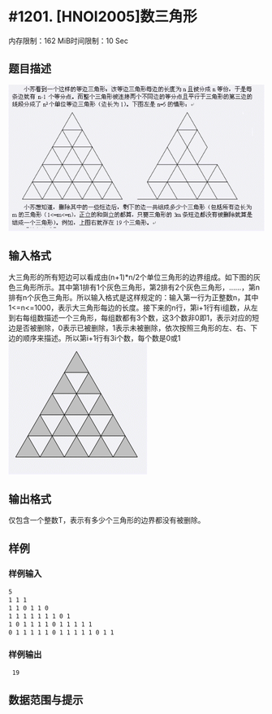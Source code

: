 # #1201. [HNOI2005]数三角形

内存限制：162 MiB时间限制：10 Sec

## 题目描述

![](images/1201_1.jpg)

## 输入格式

大三角形的所有短边可以看成由(n+1)*n/2个单位三角形的边界组成。如下图的灰色三角形所示。其中第1排有1个灰色三角形，第2排有2个灰色三角形，&hellip;&hellip;，第n排有n个灰色三角形。所以输入格式是这样规定的：输入第一行为正整数n，其中1<=n<=1000，表示大三角形每边的长度。接下来的n行，第i+1行有i组数，从左到右每组数描述一个三角形，每组数都有3个数，这3个数非0即1，表示对应的短边是否被删除，0表示已被删除，1表示未被删除，依次按照三角形的左、右、下边的顺序来描述。所以第i+1行有3i个数，每个数是0或1 ![](images/1201_2.jpg)

## 输出格式

仅包含一个整数T，表示有多少个三角形的边界都没有被删除。

## 样例

### 样例输入

    
    5                                       
    1 1 1
    1 1 0 1 1 0
    1 1 1 1 1 1 1 0 1
    1 0 1 1 1 1 0 1 1 1 1 1
    0 1 1 1 1 1 0 1 1 1 1 1 0 1 1
    
    

### 样例输出

    
     19
    
    

## 数据范围与提示
